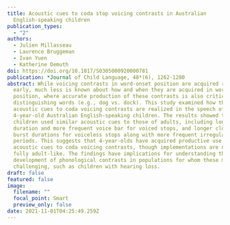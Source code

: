 ```yaml
---
title: Acoustic cues to coda stop voicing contrasts in Australian
  English-speaking children
publication_types:
  - "2"
authors:
  - Julien Millasseau 
  - Laurence Bruggeman
  - Ivan Yuen
  - Katherine Demuth
doi: https://doi.org/10.1017/S0305000920000781
publication: *Journal of Child Language, 48*(6), 1262-1280
abstract: While voicing contrasts in word-onset position are acquired relatively
  early, much less is known about how and when they are acquired in word-coda
  position, where accurate production of these contrasts is also critical for
  distinguishing words (e.g., dog vs. dock). This study examined how the
  acoustic cues to coda voicing contrasts are realized in the speech of
  4-year-old Australian English-speaking children. The results showed that
  children used similar acoustic cues to those of adults, including longer vowel
  duration and more frequent voice bar for voiced stops, and longer closure and
  burst durations for voiceless stops along with more frequent irregular pitch
  periods. This suggests that 4-year-olds have acquired productive use of the
  acoustic cues to coda voicing contrasts, though implementations are not yet
  fully adult-like. The findings have implications for understanding the
  development of phonological contrasts in populations for whom these may be
  challenging, such as children with hearing loss.
draft: false
featured: false
image:
  filename: ""
  focal_point: Smart
  preview_only: false
date: 2021-11-01T04:25:49.259Z
---
```

